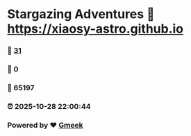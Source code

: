 # Stargazing Adventures :link: https://xiaosy-astro.github.io 
### :page_facing_up: [31](https://xiaosy-astro.github.io/tag.html) 
### :speech_balloon: 0 
### :hibiscus: 65197 
### :alarm_clock: 2025-10-28 22:00:44 
### Powered by :heart: [Gmeek](https://github.com/Meekdai/Gmeek)
